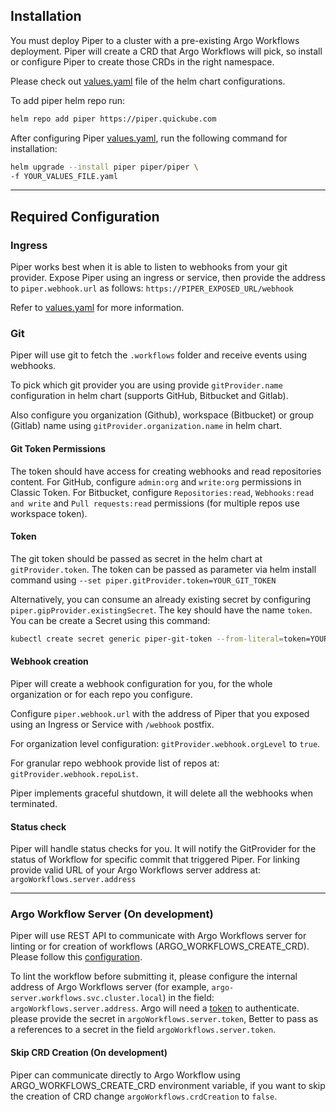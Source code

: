 ## Installation

You must deploy Piper to a cluster with a pre-existing Argo Workflows deployment.
Piper will create a CRD that Argo Workflows will pick, so install or configure Piper to create those CRDs in the right namespace.

Please check out [values.yaml](https://github.com/quickube/piper/tree/main/helm-chart/values.yaml) file of the helm chart configurations.

To add piper helm repo run:

```bash
helm repo add piper https://piper.quickube.com
```

After configuring Piper [values.yaml](https://github.com/quickube/piper/tree/main/helm-chart/values.yaml), run the following command for installation:

```bash
helm upgrade --install piper piper/piper \
-f YOUR_VALUES_FILE.yaml
```

---

## Required Configuration

### Ingress

Piper works best when it is able to listen to webhooks from your git provider.
Expose Piper using an ingress or service, then provide the address to `piper.webhook.url` as follows:
`https://PIPER_EXPOSED_URL/webhook`

Refer to [values.yaml](https://github.com/quickube/piper/tree/main/helm-chart/values.yaml) for more information.

### Git

Piper will use git to fetch the `.workflows` folder and receive events using webhooks.

To pick which git provider you are using provide `gitProvider.name` configuration in helm chart (supports GitHub, Bitbucket and Gitlab).

Also configure you organization (Github), workspace (Bitbucket) or group (Gitlab) name using `gitProvider.organization.name` in helm chart.

#### Git Token Permissions

The token should have access for creating webhooks and read repositories content.
For GitHub, configure `admin:org` and `write:org` permissions in Classic Token.
For Bitbucket, configure `Repositories:read`, `Webhooks:read and write` and `Pull requests:read` permissions (for multiple repos use workspace token).

#### Token

The git token should be passed as secret in the helm chart at `gitProvider.token`.
The token can be passed as parameter via helm install command using `--set piper.gitProvider.token=YOUR_GIT_TOKEN`

Alternatively, you can consume an already existing secret by configuring `piper.gipProvider.existingSecret`.
The key should have the name `token`. You can be create a Secret using this command:

```bash
kubectl create secret generic piper-git-token --from-literal=token=YOUR_GIT_OKEN
```

#### Webhook creation

Piper will create a webhook configuration for you, for the whole organization or for each repo you configure.

Configure `piper.webhook.url` with the address of Piper that you exposed using an Ingress or Service with `/webhook` postfix.

For organization level configuration: `gitProvider.webhook.orgLevel` to `true`.

For granular repo webhook provide list of repos at: `gitProvider.webhook.repoList`.

Piper implements graceful shutdown, it will delete all the webhooks when terminated.

#### Status check

Piper will handle status checks for you.
It will notify the GitProvider for the status of Workflow for specific commit that triggered Piper.
For linking provide valid URL of your Argo Workflows server address at: `argoWorkflows.server.address`

---

### Argo Workflow Server (On development)

Piper will use REST API to communicate with Argo Workflows server for linting or for creation of workflows (ARGO_WORKFLOWS_CREATE_CRD). Please follow this [configuration](https://argoproj.github.io/argo-workflows/rest-api/).

To lint the workflow before submitting it, please configure the internal address of Argo Workflows server (for example, `argo-server.workflows.svc.cluster.local`) in the field: `argoWorkflows.server.address`. Argo will need a [token](https://argoproj.github.io/argo-workflows/access-token/) to authenticate. please provide the secret in `argoWorkflows.server.token`, Better to pass as a references to a secret in the field `argoWorkflows.server.token`.

#### Skip CRD Creation (On development)

Piper can communicate directly to Argo Workflow using ARGO_WORKFLOWS_CREATE_CRD environment variable, if you want to skip the creation of CRD change `argoWorkflows.crdCreation` to `false`.
